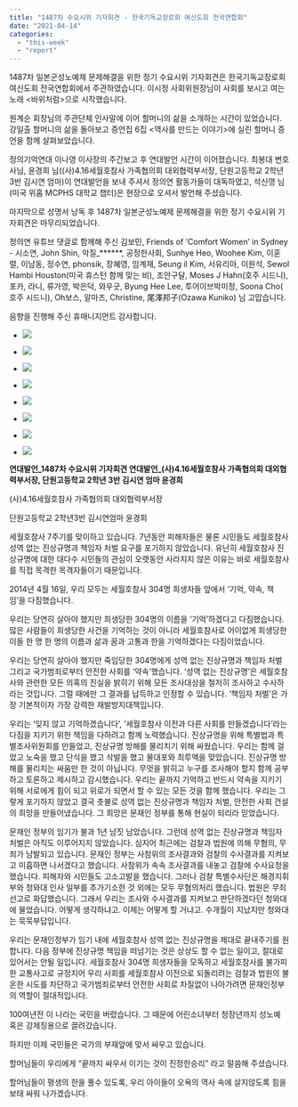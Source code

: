 ```yaml
---
title: "1487차 수요시위 기자회견 - 한국기독교장로회 여신도회 전국연합회"
date: "2021-04-14"
categories: 
  - "this-week"
  - "report"
---
```


1487차 일본군성노예제 문제해결을 위한 정기 수요시위 기자회견은 한국기독교장로회 여신도회 전국연합회에서 주관하였습니다. 이시정 사회위원장님이 사회를 보시고 여는 노래 <바위처럼>으로 시작했습니다.

원계순 회장님의 주관단체 인사말에 이어 할머니의 삶을 소개하는 시간이 있었습니다. 강일출 할머니의 삶을 돌아보고 증언집 6집 <역사를 만드는 이야기>에 실린 할머니 증언을 함께 살펴보았습니다.

정의기억연대 이나영 이사장의 주간보고 후 연대발언 시간이 이어졌습니다. 최봉대 변호사님, 윤경희 님((사)4.16세월호참사 가족협의회 대외협력부서장, 단원고등학교 2학년 3반 김시연 엄마)이 연대발언을 보내 주셔서 정의연 활동가들이 대독하였고, 석신영 님(미국 위홉 MCPHS 대학교 챕터)은 현장으로 오셔서 발언해 주셨습니다.

마지막으로 성명서 낭독 후 1487차 일본군성노예제 문제해결을 위한 정기 수요시위 기자회견은 마무리되었습니다.

정의연 유튜브 댓글로 함께해 주신 김보민, Friends of ‘Comfort Women’ in Sydney - 시소연, John Shin, 악질\_\*\*\*\*\*\*, 공정한사회, Sunhye Heo, Woohee Kim, 이훈렬, 이남동, 정수연, phonsik, 장혜영, 임계재, Seung il Kim, 서유리아, 이원석, Sewol Hambi Houston(미국 휴스턴 함께 맞는 비), 조안구달, Moses J Hahn(호주 시드니), 포카, 라니, 류가영, 박은덕, 와우굿, Byung Hee Lee, 투어이브박미정, Soona Cho(​호주 시드니), Oh보스, 알마즈, Christine, 尾澤邦子(Ozawa Kuniko) 님 고맙습니다.

음향을 진행해 주신 휴매니지먼트 감사합니다.

- ![](https://r2.womenandwar.net/2021/04/크기변환IMGP2862.jpg)
    
- ![](https://r2.womenandwar.net/2021/04/크기변환IMGP2917.jpg)
    
- ![](https://r2.womenandwar.net/2021/04/크기변환IMGP2935.jpg)
    
- ![](https://r2.womenandwar.net/2021/04/크기변환IMGP2957.jpg)
    
- ![](https://r2.womenandwar.net/2021/04/크기변환IMGP2976.jpg)
    
- ![](https://r2.womenandwar.net/2021/04/크기변환IMGP3009.jpg)
    
- ![](https://r2.womenandwar.net/2021/04/크기변환IMGP3023.jpg)
    
- ![](https://r2.womenandwar.net/2021/04/크기변환IMGP3058.jpg)
    

**연대발언\_1487차 수요시위 기자회견 연대발언\_(사)4.16세월호참사 가족협의회 대외협력부서장, 단원고등학교 2학년 3반 김시연 엄마 윤경희**

(사)4.16세월호참사 가족협의회 대외협력부서장

단원고등학교 2학년3반 김시연엄마 윤경희

세월호참사 7주기를 맞이하고 있습니다. 7년동안 피해자들은 물론 시민들도 세월호참사 성역 없는 진상규명과 책임자 처벌 요구를 포기하지 않았습니다. 유난히 세월호참사 진상규명에 대한 대다수 시민들의 관심이 오랫동안 사라지지 않은 이유는 바로 세월호참사를 직접 목격한 목격자들이기 때문입니다.

2014년 4월 16일, 우리 모두는 세월호참사 304명 희생자들 앞에서 ‘기억, 약속, 책임’을 다짐했습니다.

우리는 당연히 살아야 했지만 희생당한 304명의 이름을 ‘기억’하겠다고 다짐했습니다. 많은 사람들이 희생당한 사건을 기억하는 것이 아니라 세월호참사로 어이없게 희생당한 이들 한 명 한 명의 이름과 삶과 꿈과 고통과 한을 기억하겠다는 다짐이었습니다.

우리는 당연히 살아야 했지만 죽임당한 304명에게 성역 없는 진상규명과 책임자 처벌 그리고 국가범죄로부터 안전한 사회를 ‘약속’했습니다. ‘성역 없는 진상규명’은 세월호참사와 관련한 모든 의혹의 진실을 밝히기 위해 모든 조사대상을 철저히 조사하고 수사하라는 것입니다. 그럴 때에만 그 결과를 납득하고 인정할 수 있습니다. ‘책임자 처벌’은 가장 기본적이자 가장 강력한 재발방지대책입니다.

우리는 ‘잊지 않고 기억하겠습니다’, ‘세월호참사 이전과 다른 사회를 만들겠습니다’라는 다짐을 지키기 위한 책임을 다하려고 함께 노력했습니다. 진상규명을 위해 특별법과 특별조사위원회를 만들었고, 진상규명 방해를 물리치기 위해 싸웠습니다. 우리는 함께 걸었고 노숙을 했고 단식을 했고 삭발을 했고 물대포와 최루액을 맞았습니다. 진상규명 방해를 물리치는 싸움만 한 것이 아닙니다. 무엇을 밝히고 누구를 조사해야 할지 함께 공부하고 토론하고 제시하고 감시했습니다. 우리는 끝까지 기억하고 반드시 약속을 지키기 위해 서로에게 힘이 되고 위로가 되면서 할 수 있는 모든 것을 함께 했습니다. 우리는 그렇게 포기하지 않았고 결국 촛불로 성역 없는 진상규명과 책임자 처벌, 안전한 사회 건설의 희망을 만들어냈습니다. 그 희망은 문재인 정부를 통해 현실이 되리라 믿었습니다.

문재인 정부의 임기가 불과 1년 남짓 남았습니다. 그런데 성역 없는 진상규명과 책임자 처벌은 아직도 이루어지지 않았습니다. 심지어 최근에는 검찰과 법원에 의해 무혐의, 무죄가 남발되고 있습니다. 문재인 정부는 사참위의 조사결과와 검찰의 수사결과를 지켜보고 미흡하면 나서겠다고 했습니다. 사참위가 속속 조사결과를 내놓고 검찰에 수사요청을 했습니다. 피해자와 시민들도 고소고발을 했습니다. 그러나 검찰 특별수사단은 해경지휘부와 청와대 인사 일부를 추가기소한 것 외에는 모두 무혐의처리 했습니다. 법원은 무죄선고로 화답했습니다. 그래서 우리는 조사와 수사결과를 지켜보고 판단하겠다던 청와대에 물었습니다. 어떻게 생각하냐고. 이제는 어떻게 할 거냐고. 수개월이 지났지만 청와대는 묵묵부답입니다.

우리는 문재인정부가 임기 내에 세월호참사 성역 없는 진상규명을 제대로 끝내주기를 원합니다. 다음 정부에 진상규명 책임을 떠넘기는 것은 상상도 할 수 없는 일이고, 절대로 있어서는 안될 일입니다. 세월호참사 304명 희생자들을 모독하고 세월호참사를 불가피한 교통사고로 규정지어 우리 사회를 세월호참사 이전으로 되돌리려는 검찰과 법원의 불온한 시도를 차단하고 국가범죄로부터 안전한 사회로 차질없이 나아가려면 문재인정부의 역할이 절대적입니다.

100여년전 이 나라는 국민을 버렸습니다. 그 때문에 어린소녀부터 청장년까지 성노예 혹은 강제징용으로 끌려갔습니다.

하지만 이제 국민들은 국가의 부재앞에 맞서 싸우고 있습니다.

할머님들이 우리에게 “끝까지 싸우서 이기는 것이 진정한승리” 라고 말씀해 주셨습니다.

할머님들이 평생의 한을 풀수 있도록, 우리 아이들이 오욕의 역사 속에 살지않도록 힘을 보태 싸워 나가겠습니다.

​
